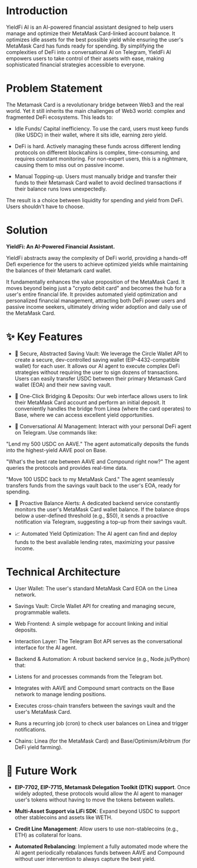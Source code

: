 # Introduction

YieldFi AI is an AI-powered financial assistant designed to help users manage and optimize their MetaMask Card-linked account balance. It optimizes idle assets for the best possible yield while ensuring the user's MetaMask Card has funds ready for spending. By simplifying the complexities of DeFi into a conversational AI on Telegram, YieldFi AI empowers users to take control of their assets with ease, making sophisticated financial strategies accessible to everyone.

# Problem Statement

The Metamask Card is a revolutionary bridge between Web3 and the real world. Yet it still inherits the main challenges of Web3 world: complex and fragmented DeFi ecosystems. This leads to:

- Idle Funds/ Capital inefficiency. To use the card, users must keep funds (like USDC) in their wallet, where it sits idle, earning zero yield.

- DeFi is hard. Actively managing these funds across different lending protocols on different blockcahins is complex, time-consuming, and requires constant monitoring. For non-expert users, this is a nightmare, causing them to miss out on passive income.

- Manual Topping-up. Users must manually bridge and transfer their funds to their Metamask Card wallet to avoid declined transactions if their balance runs lows unexpectedly.

The result is a choice between liquidity for spending and yield from DeFi. Users shouldn't have to choose.

# Solution

**YieldFi: An AI-Powered Financial Assistant.**

YieldFi abstracts away the complexity of DeFi world, providing a hands-off Defi experience for the users to achieve optimized yields while maintaining the balances of their Metamark card wallet. 

It fundamentally enhances the value proposition of the MetaMask Card. It moves beyond being just a "crypto debit card" and becomes the hub for a user's entire financial life. It provides automated yield optimization and personalized financial management, attracting both DeFi power users and passive income seekers, ultimately driving wider adoption and daily use of the MetaMask Card.

# ✨ Key Features

- 🏦 Secure, Abstracted Saving Vault: We leverage the Circle Wallet API to create a secure, dev-controlled saving wallet (EIP-4432-compatible wallet) for each user. It allows our AI agent to execute complex DeFi strategies without requiring the user to sign dozens of transactions. Users can easily transfer USDC between their primary Metamask Card wallet (EOA) and their new saving vault.

- 🚀 One-Click Bridging & Deposits: Our web interface allows users to link their MetaMask Card account and perform an initial deposit. It conveniently handles the bridge from Linea (where the card operates) to Base, where we can access excellent yield opportunities.

- 🤖 Conversational AI Management: Interact with your personal DeFi agent on Telegram. Use commands like:

"Lend my 500 USDC on AAVE." The agent automatically deposits the funds into the highest-yield AAVE pool on Base.

"What's the best rate between AAVE and Compound right now?" The agent queries the protocols and provides real-time data.

"Move 100 USDC back to my MetaMask Card." The agent seamlessly transfers funds from the savings vault back to the user's EOA, ready for spending.

- 🔔 Proactive Balance Alerts: A dedicated backend service constantly monitors the user's MetaMask Card wallet balance. If the balance drops below a user-defined threshold (e.g., $50), it sends a proactive notification via Telegram, suggesting a top-up from their savings vault.

- 📈 Automated Yield Optimization: The AI agent can find and deploy funds to the best available lending rates, maximizing your passive income.

# Technical Architecture

- User Wallet: The user's standard MetaMask Card EOA on the Linea network.

- Savings Vault: Circle Wallet API for creating and managing secure, programmable wallets.

- Web Frontend: A simple webpage for account linking and initial deposits.

- Interaction Layer: The Telegram Bot API serves as the conversational interface for the AI agent.

- Backend & Automation: A robust backend service (e.g., Node.js/Python) that:

* Listens for and processes commands from the Telegram bot.

* Integrates with AAVE and Compound smart contracts on the Base network to manage lending positions.

* Executes cross-chain transfers between the savings vault and the user's MetaMask Card.

* Runs a recurring job (cron) to check user balances on Linea and trigger notifications.

* Chains: Linea (for the MetaMask Card) and Base/Optimism/Arbitrum (for DeFi yield farming).

# 🔮 Future Work

- **EIP-7702, EIP-7715, Metamask Delegation Toolkit (DTK) support**. Once widely adopted, these protocols would allow the AI agent to manager user's tokens without having to move the tokens between wallets.

- **Multi-Asset Support via LiFi SDK**: Expand beyond USDC to support other stablecoins and assets like WETH. 

- **Credit Line Management**: Allow users to use non-stablecoins (e.g., ETH) as collateral for loans.

- **Automated Rebalancing**: Implement a fully automated mode where the AI agent periodically rebalances funds between AAVE and Compound without user intervention to always capture the best yield.

